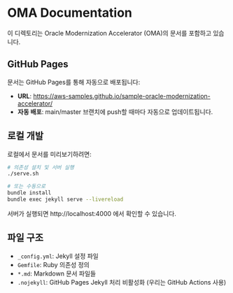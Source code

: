 # OMA Documentation

이 디렉토리는 Oracle Modernization Accelerator (OMA)의 문서를 포함하고 있습니다.

## GitHub Pages

문서는 GitHub Pages를 통해 자동으로 배포됩니다:
- **URL**: https://aws-samples.github.io/sample-oracle-modernization-accelerator/
- **자동 배포**: main/master 브랜치에 push할 때마다 자동으로 업데이트됩니다.

## 로컬 개발

로컬에서 문서를 미리보기하려면:

```bash
# 의존성 설치 및 서버 실행
./serve.sh

# 또는 수동으로
bundle install
bundle exec jekyll serve --livereload
```

서버가 실행되면 http://localhost:4000 에서 확인할 수 있습니다.

## 파일 구조

- `_config.yml`: Jekyll 설정 파일
- `Gemfile`: Ruby 의존성 정의
- `*.md`: Markdown 문서 파일들
- `.nojekyll`: GitHub Pages Jekyll 처리 비활성화 (우리는 GitHub Actions 사용)
